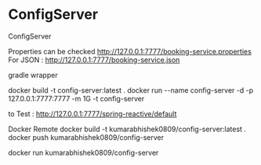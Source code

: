 # ConfigServer
ConfigServer

Properties can be checked http://127.0.0.1:7777/booking-service.properties
For JSON : http://127.0.0.1:7777/booking-service.json


gradle wrapper

docker build -t config-server:latest .
docker run --name config-server -d -p 127.0.0.1:7777:7777 -m 1G -t config-server 

to Test : http://127.0.0.1:7777/spring-reactive/default


Docker Remote
docker build -t kumarabhishek0809/config-server:latest .
docker push kumarabhishek0809/config-server 

docker run kumarabhishek0809/config-server 